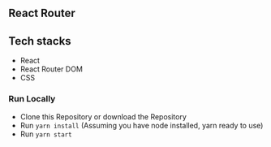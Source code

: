 ## React Router 
## Tech stacks
+ React
+ React Router DOM
+ CSS

### Run Locally
+ Clone this Repository or download the Repository
+ Run `yarn install` (Assuming you have node installed, yarn ready to use)
+ Run `yarn start` 
